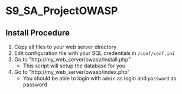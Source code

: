# S9_SA_ProjectOWASP

## Install Procedure

1) Copy all files to your web server directory
2) Edit configuration file with your SQL credentials in `/conf/conf.ini`
3) Go to "http://my_web_server/owasp/install.php"
    - This script will setup the database for you
4) Go to "http://my_web_server/owasp/index.php"
    - You should be able to login with `admin` as login and `password` as password

